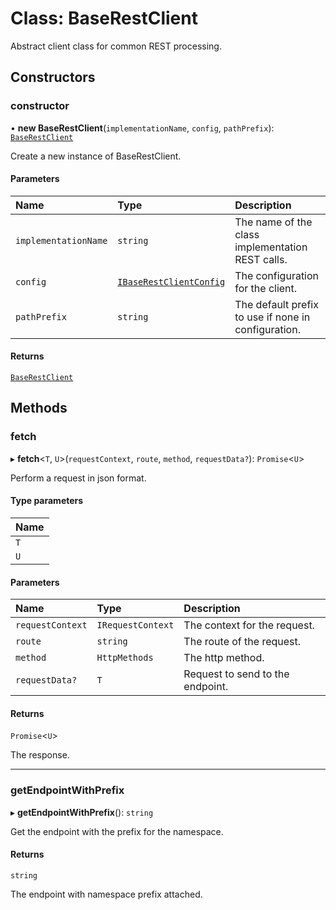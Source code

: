 # Class: BaseRestClient

Abstract client class for common REST processing.

## Constructors

### constructor

• **new BaseRestClient**(`implementationName`, `config`, `pathPrefix`): [`BaseRestClient`](BaseRestClient.md)

Create a new instance of BaseRestClient.

#### Parameters

| Name | Type | Description |
| :------ | :------ | :------ |
| `implementationName` | `string` | The name of the class implementation REST calls. |
| `config` | [`IBaseRestClientConfig`](../interfaces/IBaseRestClientConfig.md) | The configuration for the client. |
| `pathPrefix` | `string` | The default prefix to use if none in configuration. |

#### Returns

[`BaseRestClient`](BaseRestClient.md)

## Methods

### fetch

▸ **fetch**\<`T`, `U`\>(`requestContext`, `route`, `method`, `requestData?`): `Promise`\<`U`\>

Perform a request in json format.

#### Type parameters

| Name |
| :------ |
| `T` |
| `U` |

#### Parameters

| Name | Type | Description |
| :------ | :------ | :------ |
| `requestContext` | `IRequestContext` | The context for the request. |
| `route` | `string` | The route of the request. |
| `method` | `HttpMethods` | The http method. |
| `requestData?` | `T` | Request to send to the endpoint. |

#### Returns

`Promise`\<`U`\>

The response.

___

### getEndpointWithPrefix

▸ **getEndpointWithPrefix**(): `string`

Get the endpoint with the prefix for the namespace.

#### Returns

`string`

The endpoint with namespace prefix attached.
